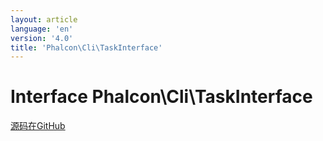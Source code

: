 ```yaml
---
layout: article
language: 'en'
version: '4.0'
title: 'Phalcon\Cli\TaskInterface'
---
```

# Interface **Phalcon\Cli\TaskInterface**

<a href="https://github.com/phalcon/cphalcon/tree/v4.0.0/phalcon/cli/taskinterface.zep" class="btn btn-default btn-sm">源码在GitHub</a>
